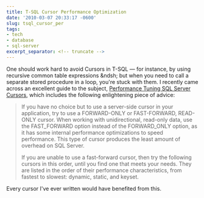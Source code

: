 ```yaml
---
title: T-SQL Cursor Performance Optimization
date: '2010-03-07 20:33:17 -0600'
slug: tsql_cursor_per
tags:
- tech
- database
- sql-server
excerpt_separator: <!-- truncate -->
---
```


One should work hard to avoid Cursors in T-SQL &mdash; for instance, by using
recursive common table expressions &ndsh; but when you need to call a separate
stored procedure in a loop, you're stuck with them. I recently came across an
excellent guide to the subject, [Performance
Tuning SQL Server Cursors](http://www.sql-server-performance.com/tips/cursors_p1.aspx), which includes the following enlightening piece
of advice:

<!-- truncate -->

> If you have no choice but to use a server-side cursor in your application, try
> to use a FORWARD-ONLY or FAST-FORWARD, READ-ONLY cursor. When working with
> unidirectional, read-only data, use the FAST_FORWARD option instead of the
> FORWARD_ONLY option, as it has some internal performance optimizations to
> speed performance. This type of cursor produces the least amount of overhead
> on SQL Server.
>
> If you are unable to use a fast-forward cursor, then try the following cursors
> in this order, until you find one that meets your needs. They are listed in
> the order of their performance characteristics, from fastest to slowest:
> dynamic, static, and keyset.

Every cursor I've ever written would have benefited from this.
